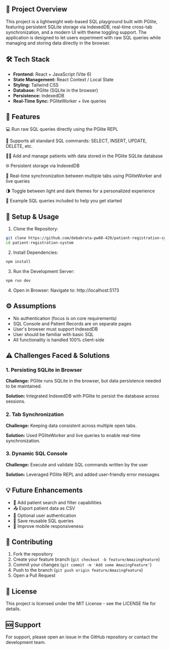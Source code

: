 ## 📘 Project Overview

This project is a lightweight web-based SQL playground built with PGlite, featuring persistent SQLite storage via IndexedDB, real-time cross-tab synchronization, and a modern UI with theme toggling support. The application is designed to let users experiment with raw SQL queries while managing and storing data directly in the browser.

## 🛠️ Tech Stack

- **Frontend:** React + JavaScript (Vite 6)
- **State Management:** React Context / Local State
- **Styling:** Tailwind CSS
- **Database:** PGlite (SQLite in the browser)
- **Persistence:** IndexedDB
- **Real-Time Sync:** PGliteWorker + live queries

## 🌟 Features

💻 Run raw SQL queries directly using the PGlite REPL

📄 Supports all standard SQL commands: SELECT, INSERT, UPDATE, DELETE, etc.

👨‍⚕️ Add and manage patients with data stored in the PGlite SQLite database

🌐 Persistent storage via IndexedDB

🔁 Real-time synchronization between multiple tabs using PGliteWorker and live queries

🌗 Toggle between light and dark themes for a personalized experience

🧪 Example SQL queries included to help you get started

## 🚀 Setup & Usage

1. Clone the Repository:
```bash
git clone https://github.com/debabrata-pw08-429/patient-registration-system.git
cd patient-registration-system
```

2. Install Dependencies:
```bash
npm install
```

3. Run the Development Server:
```bash
npm run dev
```

4. Open in Browser:
Navigate to: http://localhost:5173

## ⚙️ Assumptions

- No authentication (focus is on core requirements)
- SQL Console and Patient Records are on separate pages
- User's browser must support IndexedDB
- User should be familiar with basic SQL
- All functionality is handled 100% client-side

## ⚠️ Challenges Faced & Solutions

### 1. Persisting SQLite in Browser
**Challenge:** PGlite runs SQLite in the browser, but data persistence needed to be maintained.

**Solution:** Integrated IndexedDB with PGlite to persist the database across sessions.

### 2. Tab Synchronization
**Challenge:** Keeping data consistent across multiple open tabs.

**Solution:** Used PGliteWorker and live queries to enable real-time synchronization.

### 3. Dynamic SQL Console
**Challenge:** Execute and validate SQL commands written by the user

**Solution:** Leveraged PGlite REPL and added user-friendly error messages

## 💡 Future Enhancements

- 🔎 Add patient search and filter capabilities
- 📤 Export patient data as CSV
- 🔐 Optional user authentication
- 💾 Save reusable SQL queries
- 📱 Improve mobile responsiveness

## 📝 Contributing

1. Fork the repository
2. Create your feature branch (`git checkout -b feature/AmazingFeature`)
3. Commit your changes (`git commit -m 'Add some AmazingFeature'`)
4. Push to the branch (`git push origin feature/AmazingFeature`)
5. Open a Pull Request

## 📄 License

This project is licensed under the MIT License - see the LICENSE file for details.

## 🆘 Support

For support, please open an issue in the GitHub repository or contact the development team. 
